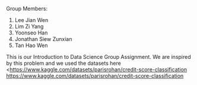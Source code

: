 Group Members: 

1. Lee Jian Wen 
2. Lim Zi Yang 
3. Yoonseo Han 
4. Jonathan Siew Zunxian 
5. Tan Hao Wen

This is our Introduction to Data Science Group Assignment. We are inspired by this problem and we used the datasets here <https://www.kaggle.com/datasets/parisrohan/credit-score-classification <https://www.kaggle.com/datasets/parisrohan/credit-score-classification>
